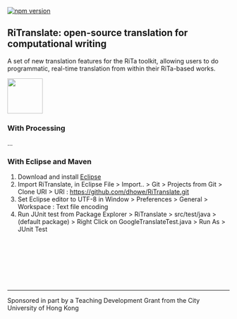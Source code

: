 <a href="http://www.gnu.org/licenses/gpl-3.0.en.html"><img src="https://img.shields.io/badge/license-GPL-orange.svg" alt="npm version"></a>

## RiTranslate: open-source translation for computational writing
<!--[![Build Status](https://travis-ci.org/dhowe/RiTranslate.svg?branch=master)](https://travis-ci.org/dhowe/RiTranslate)-->

A set of new translation features for the RiTa toolkit, allowing users to  do programmatic, real-time translation from within their RiTa-based works. 

<a href="https://rednoise.org/rita/"><img height=80 src="https://rednoise.org/ritranslate.png"/></a>

### With Processing

...

### With Eclipse and Maven

1. Download and install [Eclipse](https://eclipse.org/downloads/)
2. Import RiTranslate, in Eclipse File > Import.. > Git > Projects from Git > Clone URI > URI : https://github.com/dhowe/RiTranslate.git 
3. Set Eclipse editor to UTF-8 in Window > Preferences > General > Workspace : Text file encoding
4. Run JUnit test from Package Explorer > RiTranslate > src/test/java > (default package) > Right Click on GoogleTranslateTest.java > Run As > JUnit Test



<br>
 
<br>
 
<br>
 
<br>
 
<br>
 
<br>

---

Sponsored in part by a Teaching Development Grant from the City University of Hong Kong
